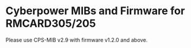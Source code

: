 # Cyberpower MIBs and Firmware for RMCARD305/205

Please use CPS-MIB v2.9 with firmware v1.2.0 and above.
